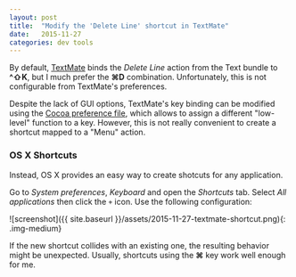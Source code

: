 ```yaml
---
layout: post
title:  "Modify the 'Delete Line' shortcut in TextMate"
date:   2015-11-27 
categories: dev tools
---
```



By default, [TextMate](https://macromates.com/) binds the *Delete Line* action from the Text bundle to **^&#8679;K**, but I much prefer the **&#8984;D** combination. Unfortunately, this is not configurable from TextMate's preferences.

Despite the lack of GUI options, TextMate's key binding can be modified using the [Cocoa preference file](https://developer.apple.com/library/mac/documentation/Cocoa/Conceptual/EventOverview/TextDefaultsBindings/TextDefaultsBindings.html), which allows to assign a different "low-level" function to a key. However, this is not really convenient to create a shortcut mapped to a "Menu" action.

### OS X Shortcuts

Instead, OS X provides an easy way to create shotcuts for any application.

Go to *System preferences*, *Keyboard* and open the *Shortcuts* tab. Select *All applications* then click the `+` icon. Use the following configuration:

![screenshot]({{ site.baseurl }}/assets/2015-11-27-textmate-shortcut.png){: .img-medium}

If the new shortcut collides with an existing one, the resulting behavior might be unexpected. Usually, shortcuts using the **&#8984;** key work well enough for me.
